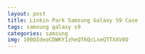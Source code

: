 ```yaml
---
layout: post
title: Linkin Park Samsung Galaxy S9 Case
tags: samsung galaxy s9
categories: samsung
img: 100QIdeoCDWKYIzheQT6QcLxeQTTXXV8O
---
```

